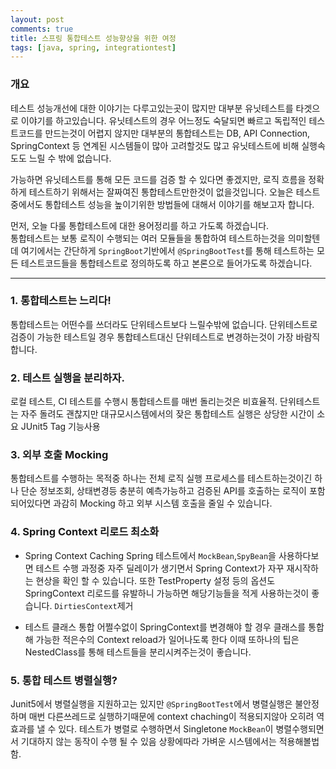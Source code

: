 ```yaml
---
layout: post
comments: true
title: 스프링 통합테스트 성능향상을 위한 여정
tags: [java, spring, integrationtest]
---
```


### 개요

테스트 성능개선에 대한 이야기는 다루고있는곳이 많지만 대부분 유닛테스트를 타겟으로 이야기를 하고있습니다. 유닛테스트의 경우 어느정도 숙달되면 빠르고 독립적인 테스트코드를 만드는것이 어렵지 않지만 대부분의 통합테스트는 DB, API Connection, SpringContext 등 연계된 시스템들이 많아 고려할것도 많고 유닛테스트에 비해 실행속도도 느릴 수 밖에 없습니다.

가능하면 유닛테스트를 통해 모든 코드를 검증 할 수 있다면 좋겠지만, 로직 흐름을 정확하게 테스트하기 위해서는 잘짜여진 통합테스트만한것이 없을것입니다. 오늘은 테스트중에서도 통합테스트 성능을 높이기위한 방법들에 대해서 이야기를 해보고자 합니다.

먼저, 오늘 다룰 통합테스트에 대한 용어정리를 하고 가도록 하겠습니다.  
통합테스트는 보통 로직이 수행되는 여러 모듈들을 통합하여 테스트하는것을 의미할텐데 여기에서는 간단하게 `SpringBoot`기반에서 `@SpringBootTest`를 통해 테스트하는 모든 테스트코드들을 통합테스트로 정의하도록 하고 본론으로 들어가도록 하겠습니다.

---

### 1. 통합테스트는 느리다!

통합테스트는 어떤수를 쓰더라도 단위테스트보다 느릴수밖에 없습니다. 단위테스트로 검증이 가능한 테스트일 경우 통합테스트대신 단위테스트로 변경하는것이 가장 바람직합니다.

### 2. 테스트 실행을 분리하자.

로컬 테스트, CI 테스트를 수행시 통합테스트를 매번 돌리는것은 비효율적.
단위테스트는 자주 돌려도 괜찮지만 대규모시스템에서의 잦은 통합테스트 실행은 상당한 시간이 소요
JUnit5 Tag 기능사용

### 3. 외부 호출 Mocking

통합테스트를 수행하는 목적중 하나는 전체 로직 실행 프로세스를 테스트하는것이긴 하나 단순 정보조회, 상태변경등 충분히 예측가능하고 검증된 API를 호출하는 로직이 포함되어있다면 과감히 Mocking 하고 외부 시스템 호출을 줄일 수 있습니다.

### 4. Spring Context 리로드 최소화

- Spring Context Caching
Spring 테스트에서 `MockBean`,`SpyBean`을 사용하다보면 테스트 수행 과정중 자주 딜레이가 생기면서 Spring Context가 자꾸 재시작하는 현상을 확인 할 수 있습니다.
또한 TestProperty 설정 등의 옵션도 SpringContext 리로드를 유발하니 가능하면 해당기능들을 적게 사용하는것이 좋습니다.
`DirtiesContext`제거

- 테스트 클래스 통합
어쩔수없이 SpringContext를 변경해야 할 경우 클래스를 통합해 가능한 적은수의 Context reload가 일어나도록 한다
이때 또하나의 팁은 NestedClass를 통해 테스트들을 분리시켜주는것이 좋습니다.


### 5. 통합 테스트 병렬실행?
Junit5에서 병렬실행을 지원하고는 있지만 `@SpringBootTest`에서 병렬실행은 불안정하며 매번 다른쓰레드로 실행하기때문에 context chaching이 적용되지않아 오히려 역효과를 낼 수 있다. 
테스트가 병렬로 수행하면서 Singletone `MockBean`이 병렬수행되면서 기대하지 않는 동작이 수행 될 수 있음
상황에따라 가벼운 시스템에서는 적용해볼법함.




